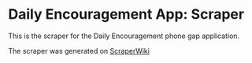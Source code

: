 # Daily Encouragement App: Scraper

This is the scraper for the Daily Encouragement phone gap application.

The scraper was generated on [ScraperWiki](https://scraperwiki.com/scrapers/daily_encouragement_scraper/)